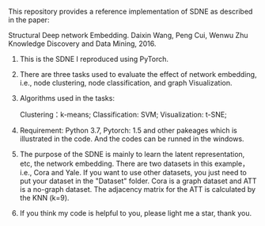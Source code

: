 This repository provides a reference implementation of SDNE as described in the paper:

Structural Deep network Embedding.
Daixin Wang, Peng Cui, Wenwu Zhu
Knowledge Discovery and Data Mining, 2016.

1. This is the SDNE I reproduced using PyTorch.

2. There are three tasks used to evaluate the effect of network embedding, i.e., node clustering, node classification, and graph Visualization.

3. Algorithms used in the tasks:

      Clustering：k-means; 
      Classification: SVM; 
      Visualization: t-SNE;

4. Requirement: Python 3.7, Pytorch: 1.5 and other pakeages which is illustrated in the code. And the codes can be runned in the windows.

5. The purpose of the SDNE is mainly to learn the latent representation, etc, the network embedding. There are two datasets in this example，i.e., Cora and Yale. If you want to use other datasets, you just need to put your dataset in the "Dataset" folder. Cora is a graph dataset and ATT is a no-graph dataset. The adjacency matrix for the ATT is calculated by the KNN (k=9).

6. If you think my code is helpful to you, please light me a star, thank you.
